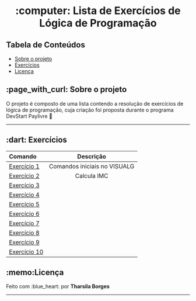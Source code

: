 <h1 align="center">:computer: Lista de Exercícios de Lógica de Programação</h1>
 
<h2>Tabela de Conteúdos</h2>
 <ul>
  <li><a href="#sobre-o-projeto">Sobre o projeto</a></li>
  <li><a href="#exercicios">Exercícios</a></li>
  <li><a href="#licença">Licença</a></li>
 </ul>
  
<h2 id="sobre-o-projeto">:page_with_curl: Sobre o projeto</h2>
<p>O projeto é composto de uma lista contendo a resolução de exercícios de lógica de programação, cuja criação foi proposta durante o programa DevStart Paylivre 🚀<p>
<hr>


<h2 id="exercicios">:dart: Exercícios</h2>

| Comando     | Descrição                           |
| :---------- | :----------------------------------: |
| [Exercício 1](./algoritmos/exercicio1.alg) | Comandos iniciais no VISUALG |
| [Exercício 2](./algoritmos/exercicio2.alg) | Calcula IMC |
| [Exercício 3](./algoritmos/exercicio3.alg) | |
| [Exercício 4](./algoritmos/exercicio4.alg) | |
| [Exercício 5](./algoritmos/exercicio5.alg) | |
| [Exercício 6](./algoritmos/exercicio6.alg) | |
| [Exercício 7](./algoritmos/exercicio7.alg) | |
| [Exercício 8](./algoritmos/exercicio8.alg) | |
| [Exercício 9](./algoritmos/exercicio9.alg) | |
| [Exercício 10](./algoritmos/exercicio10.alg) | |
  

<h2 id="licença">:memo:Licença</h2>
<p> Feito com :blue_heart: por <strong>Tharsila Borges</strong></p>

<hr>
